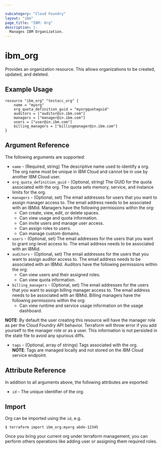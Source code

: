 ```yaml
---

subcategory: "Cloud Foundry"
layout: "ibm"
page_title: "IBM: Org"
description: |-
  Manages IBM Organization.
---
```


# ibm\_org

Provides an organization resource. This allows organizations to be created, updated, and deleted.

## Example Usage

```hcl
resource "ibm_org" "testacc_org" {
    name = "myorg"
    org_quota_definition_guid = "myorgquotaguid"
    auditors = ["auditor@in.ibm.com"]
    managers = ["manager@in.ibm.com"]
    users = ["user@in.ibm.com"]
    billing_managers = ["billingmanager@in.ibm.com"]
}
```

## Argument Reference

The following arguments are supported:

* `name` - (Required, string) The descriptive name used to identify a org. The org name must be unique in IBM Cloud and cannot be in use by another IBM Cloud user. 
* `org_quota_definition_guid` - (Optional, string) The GUID for the quota associated with the org. The quota sets memory, service, and instance limits for the org.
* `managers` - (Optional, set) The email addresses for users that you want to assign manager access to. The email address needs to be associated with an IBMid. Managers have the following permissions within the org:
  * Can create, view, edit, or delete spaces.
  * Can view usage and quota information.
  * Can invite users and manage user access.
  * Can assign roles to users.
  * Can manage custom domains.
* `users` - (Optional, set) The email addresses for the users that you want to grant org-level access to. The email address needs to be associated with an IBMid. 
* `auditors` - (Optional, set) The email addresses for the users that you want to assign auditor access to. The email address needs to be associated with an IBMid. Auditors have the following permissions within the org:
  * Can view users and their assigned roles.
  * Can view quota information.
* `billing_managers` - (Optional, set) The email addresses for the users that you want to assign billing manager access to. The email address needs to be associated with an IBMid. Billing managers have the following permissions within the org:
  * Can view runtime and service usage information on the usage dashboard.  

**NOTE**: By default the user creating this resource will have the manager role as per the Cloud Foundry API behavior. Terraform will throw error if you add yourself to the manager role or as a user. This information is not persisted in the state file to avoid any spurious diffs.
* `tags` - (Optional, array of strings) Tags associated with the org.  
  **NOTE**: Tags are managed locally and not stored on the IBM Cloud service endpoint.

## Attribute Reference

In addition to all arguments above, the following attributes are exported:

* `id` - The unique identifier of the org.  


## Import

Org can be imported using the `id`, e.g.

```
$ terraform import ibm_org.myorg abde-12345
```
Once you bring your current org under terraform management, you can perform others operations like adding user or assigning them required roles.
